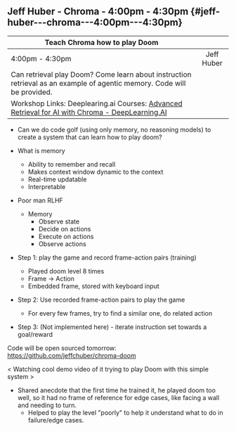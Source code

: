 ## Jeff Huber \- Chroma \- 4:00pm \- 4:30pm {#jeff-huber---chroma---4:00pm---4:30pm}

| Teach Chroma how to play Doom |  |
| ----- | :---: |
| 4:00pm \- 4:30pm | Jeff Huber |
| Can retrieval play Doom? Come learn about instruction retrieval as an example of agentic memory. Code will be provided.   |  |
| Workshop Links: Deeplearing.ai Courses: [Advanced Retrieval for AI with Chroma \- DeepLearning.AI](https://www.deeplearning.ai/short-courses/advanced-retrieval-for-ai)  |

- Can we do code golf (using only memory, no reasoning models) to create a system that can learn how to play doom?
 
  
- What is memory
  + Ability to remember and recall
  + Makes context window dynamic to the context
  + Real-time updatable
  + Interpretable
  
- Poor man RLHF
  + Memory
    - Observe state
    - Decide on actions
    - Execute on actions
    - Observe actions
    
    
- Step 1: play the game and record frame-action pairs (training)
  + Played doom level 8 times
  + Frame -> Action
  + Embedded frame, stored with keyboard input
  
- Step 2: Use recorded frame-action pairs to play the game
  + For every few frames, try to find a similar one, do related action
  
- Step 3: (Not implemented here) - iterate instruction set towards a goal/reward
   
   
Code will be open sourced tomorrow: https://github.com/jeffchuber/chroma-doom

< Watching cool demo video of it trying to play Doom with this simple system >

- Shared anecdote that the first time he trained it, he played doom too well, so it had no frame of reference for edge cases, like facing a wall and needing to turn.
  + Helped to play the level "poorly" to help it understand what to do in failure/edge cases.